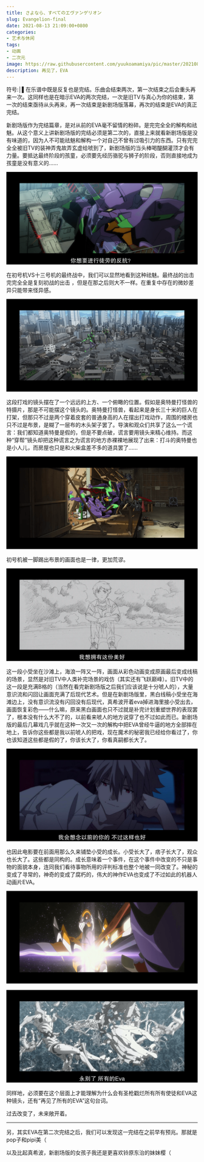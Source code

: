 ```yaml
---
title: さよなら、すべてのエヴァンゲリオン
slug: Evangelion-final
date: 2021-08-13 21:09:00+0800
categories:
- 艺术与休闲
tags:
- 动画
- 二次元
image: https://raw.githubusercontent.com/yuukoamamiya/pic/master/20210813211425.jpg
description: 再见了，EVA
---
```


符号:│▌在乐谱中既是反复也是完结。乐曲会结束两次，第一次结束之后会重头再来一次。这同样也是在暗示EVA的两次完结，一次是旧TV与真心为你的结束，第一次的结束亟待从头再来，再一次结束是新剧场版落幕，再次的结束是EVA的真正完结。

新剧场版作为完结篇章，是对从前的EVA毫不留情的粉碎。是完完全全的解构和祛魅。从这个意义上讲新剧场版的完结必须是第二次的，直接上来就看新剧场版是没有味道的，因为人不可能祛魅和解构一个对自己不曾有过吸引力的东西。只有完完全全被旧TV的装神弄鬼故弄玄虚给唬到了，新剧场版的当头棒喝醍醐灌顶才会有力量。要抵达最终阶段的孩童，必须要先经历骆驼与狮子的阶段，否则直接地成为孩童是没有意义的……

![](https://raw.githubusercontent.com/yuukoamamiya/pic/master/20210813214321.png)

在初号机VS十三号机的最终战中，我们可以显然地看到这种祛魅。最终战的出击完完全全是复刻初战的出击 ，但是在那之后则大不一样。在重复中存在的微妙差异只能带来怪异感。

![](https://raw.githubusercontent.com/yuukoamamiya/pic/master/20210813215304.png)

这段打戏的镜头摆在了一个远远的上方、一个俯瞰的位置。假如是奥特曼打怪兽的特摄片，那是不可能摆这个镜头的。奥特曼打怪兽，看起来是身长三十米的巨人在打架，但那只不过是两个穿着皮套的普通身高的人在摆出打戏动作，周围的楼房也只不过是布景，是糊了一层布的木头架子罢了。导演和观众们共享了这么一个谎言：我们都知道奥特曼是假的，但是不要点破，谎言要用镜头来精心维持。而这种“穿帮”镜头却把这种谎言之为谎言的地方赤裸裸地展现了出来：打斗的奥特曼也是小人儿，而房屋也只是和火柴盒差不多的道具罢了…… 

![](https://raw.githubusercontent.com/yuukoamamiya/pic/master/20210813220149.png)

初号机被一脚踢出布景的画面也是一律，更加荒谬。

![](https://raw.githubusercontent.com/yuukoamamiya/pic/master/20210813220520.png)

这一段小受坐在沙滩上，海浪一阵又一阵，画面从彩色动画变成原画最后变成线稿的场景，显然是对旧TV中人类补完场景的戏仿（其实还有飞跃巅峰）。旧TV中的这一段是充满B格的（当然在看完新剧场版之后我们应该说是十分唬人的），大量意识流和闪回让画面充满了后现代艺术。但是在新剧场版里，黑白线稿小受坐在海滩边上，没有意识流没有闪回没有后现代，真希波开着eva掉进海里接小受出去，画面恢复彩色——什么嘛，原来黑白画面也只不过就是补完计划重塑世界的表现罢了，根本没有什么大不了的，以前看来唬人的地方说穿了也不过如此而已。新剧场版的最后几幕戏几乎就在这种一次又一次的解构中把EVA曾经牛逼的地方全部摔在地上，告诉你这些都是我以前唬人的把戏，现在魔术的秘密我已经给你看过了，你也该知道这些都是假的了，你该长大了，你看真嗣都长大了。

![](https://raw.githubusercontent.com/yuukoamamiya/pic/master/20210813223137.jpg)

也因此电影要在前面用那么久来铺垫小受的成长。小受长大了，痞子长大了，观众也长大了。这些都是同构的。成长意味着一个事件，在这个事件中改变的不只是事物的面貌本身，连同我们看待事物所用的评判标准也整个地被一同改变了。神秘的变成了寻常的，神奇的变成了腐朽的，伟大的神作EVA也变成了不过如此的机器人动画片EVA。

![](https://raw.githubusercontent.com/yuukoamamiya/pic/master/20210813225050.png)

![](https://raw.githubusercontent.com/yuukoamamiya/pic/master/20210813225104.png)

同样地，必须要在这个层面上才能理解为什么会有圣枪戳烂所有所有使徒和EVA这种镜头，还有“再见了所有的EVA”这句台词。

过去改变了，未来敞开着。

---

另，其实EVA在第二次完结之后，我们可以发现这一完结在之前早有预兆。那就是pop子和pipi美（

以及比起真希波，新剧场版的女孩子我还是更喜欢铃原东治的妹妹樱（
